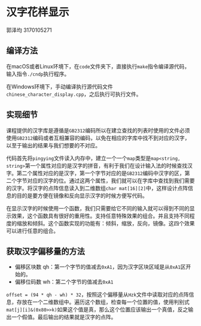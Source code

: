 # 汉字花样显示

郭泽均 3170105271

## 编译方法

在macOS或者Linux环境下，在`code`文件夹下，直接执行`make`指令编译源代码，输入指令`./cndp`执行程序。

在Windows环境下，手动编译执行源代码文件`chinese_character_display.cpp`，之后执行可执行文件。

## 实现细节

课程提供的汉字库是遵循是`GB2312`编码所以在建立查找的列表时使用的文件必须使用`GB2312`编码或者互相兼容的编码，以免在相应的字库中找不到对应的汉字，以至于输出的结果与我们想要的不对应。

代码首先将`pingying`文件读入内存中，建立一个一个`map`类型是`map<string, string>`第一个属性对应的是汉字的拼音，有利于我们在设计输入法的时候查找汉字。第二个属性对应的是汉字，第一个字节对应的是`GB2312`编码中汉字的区，第二个字节对应的汉字的位。通过这两个属性，我们就可以在字库中查找到我们需要的汉字。将汉字的点阵信息读入到二维数组`char mat[16][2]`中，这样设计点阵信息的目的是要方便在镜像和反向显示汉字的时候方便写代码。

在显示汉字的时候使用一个函数，我们只需要给它不同的输入就可以得到不同的显示效果，这个函数具有很好的重用性。支持任意特殊效果的组合。并且支持不同程度的缩放和倾斜。这个函数实现的功能有：倾斜，缩放，反向，镜像。这四个效果可以进行任意的组合。

## 获取汉字偏移量的方法

* 偏移区块数 qh：第一个字节的值减去`0xA1`，因为汉字区块区域是从`0xA1`区开始的。
* 偏移位码数 wh：第二个字节的值减去`0xA1`

`offset = (94 * qh - wh) * 32`，按照这个偏移量从`Hzk`文件中读取对应的点阵信息，存放在一个二维数组中。遍历这个数组，检查每一个位置的值，使用判别式`mat[j][i]&(0x80>>k)`如果这个值是真，那么这个位置应该输出一个真值，反之输出一个假值。最后输出的结果就是汉字的点阵。
